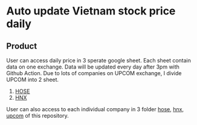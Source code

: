 # Auto update Vietnam stock price daily

## Product
User can access daily price in 3 sperate google sheet. Each sheet contain data on one exchange. Data will be updated every day after 3pm with Github Action. Due to lots of companies on UPCOM exchange, I divide UPCOM into 2 sheet.
1. [HOSE](https://docs.google.com/spreadsheets/d/1Br0SphvPJH5PZ0JSFtZk24dHUsR17uxIM4s38GBCAA4/edit?usp=sharing)
2. [HNX](https://docs.google.com/spreadsheets/d/1wM8UK3UbDGQJk_TkF292vYSe2OC4chxLTHVmta9D16A/edit?usp=sharing)

User can also access to each individual company in 3 folder [hose](https://github.com/vuthanhdatt/vn-stock-price/tree/main/hose), [hnx](https://github.com/vuthanhdatt/vn-stock-price/tree/main/hnx), [upcom](https://github.com/vuthanhdatt/vn-stock-price/tree/main/upcom) of this repository.

